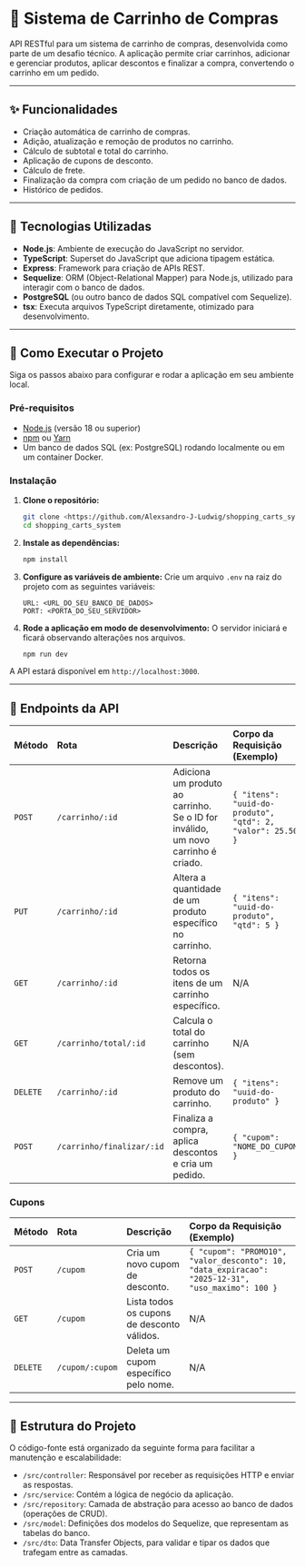  # 🛒 Sistema de Carrinho de Compras

API RESTful para um sistema de carrinho de compras, desenvolvida como parte de um desafio técnico. A aplicação permite criar carrinhos, adicionar e gerenciar produtos, aplicar descontos e finalizar a compra, convertendo o carrinho em um pedido.

---

## ✨ Funcionalidades

- Criação automática de carrinho de compras.
- Adição, atualização e remoção de produtos no carrinho.
- Cálculo de subtotal e total do carrinho.
- Aplicação de cupons de desconto.
- Cálculo de frete.
- Finalização da compra com criação de um pedido no banco de dados.
- Histórico de pedidos.

---

## 🚀 Tecnologias Utilizadas

- **Node.js**: Ambiente de execução do JavaScript no servidor.
- **TypeScript**: Superset do JavaScript que adiciona tipagem estática.
- **Express**: Framework para criação de APIs REST.
- **Sequelize**: ORM (Object-Relational Mapper) para Node.js, utilizado para interagir com o banco de dados.
- **PostgreSQL** (ou outro banco de dados SQL compatível com Sequelize).
- **tsx**: Executa arquivos TypeScript diretamente, otimizado para desenvolvimento.

---

## 🏁 Como Executar o Projeto

Siga os passos abaixo para configurar e rodar a aplicação em seu ambiente local.

### Pré-requisitos

- [Node.js](https://nodejs.org/en/) (versão 18 ou superior)
- [npm](https://www.npmjs.com/) ou [Yarn](https://yarnpkg.com/)
- Um banco de dados SQL (ex: PostgreSQL) rodando localmente ou em um container Docker.

### Instalação

1.  **Clone o repositório:**
    ```bash
    git clone <https://github.com/Alexsandro-J-Ludwig/shopping_carts_system>
    cd shopping_carts_system
    ```

2.  **Instale as dependências:**
    ```bash
    npm install
    ```

3.  **Configure as variáveis de ambiente:**
    Crie um arquivo `.env` na raiz do projeto com as seguintes variáveis:
    ```env
    URL: <URL_DO_SEU_BANCO_DE_DADOS>
    PORT: <PORTA_DO_SEU_SERVIDOR>
    ```

4.  **Rode a aplicação em modo de desenvolvimento:**
    O servidor iniciará e ficará observando alterações nos arquivos.
    ```bash
    npm run dev
    ```

A API estará disponível em `http://localhost:3000`.

---

## 📖 Endpoints da API

| Método | Rota | Descrição | Corpo da Requisição (Exemplo) |
| :--- | :--- | :--- | :--- |
| `POST` | `/carrinho/:id` | Adiciona um produto ao carrinho. Se o ID for inválido, um novo carrinho é criado. | `{ "itens": "uuid-do-produto", "qtd": 2, "valor": 25.50 }` |
| `PUT` | `/carrinho/:id` | Altera a quantidade de um produto específico no carrinho. | `{ "itens": "uuid-do-produto", "qtd": 5 }` |
| `GET` | `/carrinho/:id` | Retorna todos os itens de um carrinho específico. | N/A |
| `GET` | `/carrinho/total/:id` | Calcula o total do carrinho (sem descontos). | N/A |
| `DELETE` | `/carrinho/:id` | Remove um produto do carrinho. | `{ "itens": "uuid-do-produto" }` |
| `POST` | `/carrinho/finalizar/:id` | Finaliza a compra, aplica descontos e cria um pedido. | `{ "cupom": "NOME_DO_CUPOM" }` |

### Cupons

| Método | Rota | Descrição | Corpo da Requisição (Exemplo) |
| :--- | :--- | :--- | :--- |
| `POST` | `/cupom` | Cria um novo cupom de desconto. | `{ "cupom": "PROMO10", "valor_desconto": 10, "data_expiracao": "2025-12-31", "uso_maximo": 100 }` |
| `GET` | `/cupom` | Lista todos os cupons de desconto válidos. | N/A |
| `DELETE` | `/cupom/:cupom` | Deleta um cupom específico pelo nome. | N/A |

---

## 📂 Estrutura do Projeto

O código-fonte está organizado da seguinte forma para facilitar a manutenção e escalabilidade:

- `/src/controller`: Responsável por receber as requisições HTTP e enviar as respostas.
- `/src/service`: Contém a lógica de negócio da aplicação.
- `/src/repository`: Camada de abstração para acesso ao banco de dados (operações de CRUD).
- `/src/model`: Definições dos modelos do Sequelize, que representam as tabelas do banco.
- `/src/dto`: Data Transfer Objects, para validar e tipar os dados que trafegam entre as camadas.